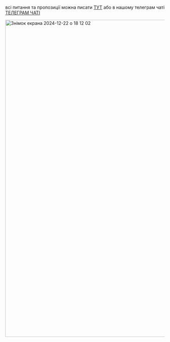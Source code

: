 всі питання та пропозиції можна писати [ТУТ](https://github.com/v00g100skr/ukraine_alarm_map/discussions) або в нашому телеграм чаті
[ТЕЛЕГРАМ ЧАТІ](https://t.me/jaam_discussions)

<img width="1000" alt="Знімок екрана 2024-12-22 о 18 12 02" src="https://github.com/user-attachments/assets/601d9258-9daa-484b-b48b-2af0d601fb23" />



